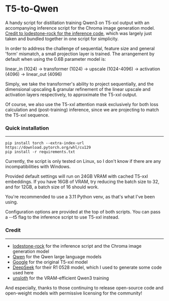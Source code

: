 # T5-to-Qwen

A handy script for distillation training Qwen3 on T5-xxl output with an accompanying inference script for the Chroma image generation model. [Credit to lodestone-rock for the inference code](https://github.com/lodestone-rock/flow/tree/master), which was largely just taken and bundled together in one script for simplicity.

In order to address the challenge of sequential, feature size and general 'form' mismatch, a small projection layer is trained. The arrangement by default when using the 0.6B parameter model is:

linear_in (1024) -> transformer (1024) -> upscale (1024-4096) -> activation (4096) -> linear_out (4096)

Simply, we take the transformer's ability to project sequentially, and the dimensional upscaling & granular refinement of the linear upscale and activation layers respectively, to approximate the T5-xxl output.

Of course, we also use the T5-xxl attention mask exclusively for both loss calculation and (post-training) inference, since we are projecting to match the T5-xxl sequence.

### Quick installation
---
```
pip install torch --extra-index-url https://download.pytorch.org/whl/cu129
pip install -r requirements.txt
```
Currently, the script is only tested on Linux, so I don't know if there are any incompatibilities with Windows.

Provided default settings will run on 24GB VRAM with cached T5-xxl embeddings. If you have 16GB of VRAM, try reducing the batch size to 32, and for 12GB, a batch size of 16 should work.

You're recommended to use a 3.11 Python venv, as that's what I've been using. 

Configuration options are provided at the top of both scripts. You can pass a --t5 flag to the inference script to use T5-xxl instead.

### Credit
---
- [lodestone-rock](https://huggingface.co/lodestones) for the inference script and the Chroma image generation model
- [Qwen](https://huggingface.co/Qwen) for the Qwen large language models
- [Google](https://huggingface.co/google) for the original T5-xxl model
- [DeepSeek](https://huggingface.co/deepseek-ai) for their R1 0528 model, which I used to generate some code used here
- [unsloth](https://huggingface.co/unsloth) for the VRAM-efficient Qwen3 training

And especially, thanks to those continuing to release open-source code and open-weight models with permissive licensing for the community!
